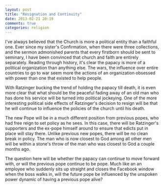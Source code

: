 ```yaml
---
layout: post
title: "Resignation and Continuity"
date: 2013-02-21 20:19
comments: true
categories: religion
---
```


I've always believed that the Church is more a political entity than a faithful one. Ever since my sister's Confirmation, when there were three collections, and the sermon admonished parents that every firstborn should be sent to seminary, I have been convinced that church and faith are entirely separately. Reading through history, it's clear the papacy is more of a political organization than anything else. The wars, the influence over entire countries to go to war seem more the actions of an organization obsessed with power than one that existed to help people.

<!-- more -->

With Ratzinger bucking the trend of holding the papacy till death, it is even more clear that what should be the peaceful fading away of an old man who has done his service will be turned into political jockeying. One of the more interesting political side effects of Ratzinger's decision to resign will be that he will continue to influence the policies of the church until his death. 

The new Pope will be in a much different position from previous popes, who had free reign to set policy as he sees. In this case, there will be Ratzinger's supporters and the ex-pope himself around to ensure that edicts put in place will stay there. Unlike previous new popes, there will be no clean break in policy. The man who is now closest to God among all other men will be within a stone's throw of the man who was closest to God a couple months ago.

The question here will be whether the papacy can continue to move forward with, or will the previous pope continue to be pope. Much like an an employee who suddenly sits up straight and closes the Facebook window when the boss walks in, will the future pope be influenced by the unspoken power dynamic of having a previous pope alive?